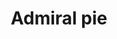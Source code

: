 ---
layout: item
title: Admiral pie
item-id: 7198
datatable: true
id: 7198
name: "Admiral pie"
members: true
lowalch: 124
highalch: 186
examine: "Much tastier than a normal fish pie."
monsters:
  - id: 6615
    name: "Scorpia"
    members: true
    combat_level: 225
    wiki_url: "https://oldschool.runescape.wiki/w/Scorpia"
    drops:
      - quantity: "3"
        rarity: 0.0625
    image: "https://oldschool.runescape.wiki/images/3/35/Scorpia.png?517c9"
---